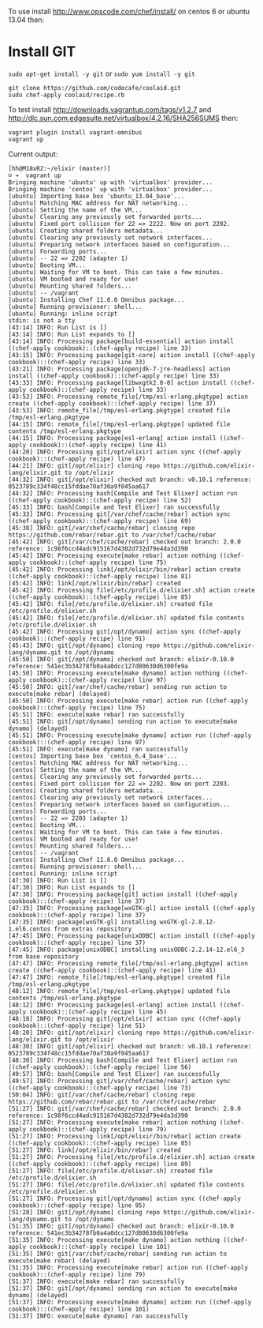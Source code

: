 To use install http://www.opscode.com/chef/install/ on centos 6 or ubuntu 13.04 then:


# Install GIT
```sudo apt-get install -y git``` or ```sudo yum install -y git```

```
git clone https://github.com/codecafe/coolaid.git
sudo chef-apply coolaid/recipe.rb
```

To test install http://downloads.vagrantup.com/tags/v1.2.7
and http://dlc.sun.com.edgesuite.net/virtualbox/4.2.16/SHA256SUMS then:

```
vagrant plugin install vagrant-omnibus
vagrant up
```

Current output:

```
[hh@M18xR2:~/elixir (master)] 
☺ ➔  vagrant up
Bringing machine 'ubuntu' up with 'virtualbox' provider...
Bringing machine 'centos' up with 'virtualbox' provider...
[ubuntu] Importing base box 'ubuntu_13.04_base'...
[ubuntu] Matching MAC address for NAT networking...
[ubuntu] Setting the name of the VM...
[ubuntu] Clearing any previously set forwarded ports...
[ubuntu] Fixed port collision for 22 => 2222. Now on port 2202.
[ubuntu] Creating shared folders metadata...
[ubuntu] Clearing any previously set network interfaces...
[ubuntu] Preparing network interfaces based on configuration...
[ubuntu] Forwarding ports...
[ubuntu] -- 22 => 2202 (adapter 1)
[ubuntu] Booting VM...
[ubuntu] Waiting for VM to boot. This can take a few minutes.
[ubuntu] VM booted and ready for use!
[ubuntu] Mounting shared folders...
[ubuntu] -- /vagrant
[ubuntu] Installing Chef 11.6.0 Omnibus package...
[ubuntu] Running provisioner: shell...
[ubuntu] Running: inline script
stdin: is not a tty
[43:14] INFO: Run List is []
[43:14] INFO: Run List expands to []
[43:14] INFO: Processing package[build-essential] action install ((chef-apply cookbook)::(chef-apply recipe) line 33)
[43:15] INFO: Processing package[git-core] action install ((chef-apply cookbook)::(chef-apply recipe) line 33)
[43:21] INFO: Processing package[openjdk-7-jre-headless] action install ((chef-apply cookbook)::(chef-apply recipe) line 33)
[43:33] INFO: Processing package[libwxgtk2.8-0] action install ((chef-apply cookbook)::(chef-apply recipe) line 33)
[43:53] INFO: Processing remote_file[/tmp/esl-erlang.pkgtype] action create ((chef-apply cookbook)::(chef-apply recipe) line 37)
[43:53] INFO: remote_file[/tmp/esl-erlang.pkgtype] created file /tmp/esl-erlang.pkgtype
[44:15] INFO: remote_file[/tmp/esl-erlang.pkgtype] updated file contents /tmp/esl-erlang.pkgtype
[44:15] INFO: Processing package[esl-erlang] action install ((chef-apply cookbook)::(chef-apply recipe) line 41)
[44:20] INFO: Processing git[/opt/elixir] action sync ((chef-apply cookbook)::(chef-apply recipe) line 47)
[44:21] INFO: git[/opt/elixir] cloning repo https://github.com/elixir-lang/elixir.git to /opt/elixir
[44:32] INFO: git[/opt/elixir] checked out branch: v0.10.1 reference: 0523789c334f48cc15fddae70af30a9f045aa617
[44:32] INFO: Processing bash[Compile and Test Elixer] action run ((chef-apply cookbook)::(chef-apply recipe) line 52)
[45:33] INFO: bash[Compile and Test Elixer] ran successfully
[45:33] INFO: Processing git[/var/chef/cache/rebar] action sync ((chef-apply cookbook)::(chef-apply recipe) line 69)
[45:38] INFO: git[/var/chef/cache/rebar] cloning repo https://github.com/rebar/rebar.git to /var/chef/cache/rebar
[45:42] INFO: git[/var/chef/cache/rebar] checked out branch: 2.0.0 reference: 1c98f6ccd4adc915167d4302d732d79e4da3d390
[45:42] INFO: Processing execute[make rebar] action nothing ((chef-apply cookbook)::(chef-apply recipe) line 75)
[45:42] INFO: Processing link[/opt/elixir/bin/rebar] action create ((chef-apply cookbook)::(chef-apply recipe) line 81)
[45:42] INFO: link[/opt/elixir/bin/rebar] created
[45:42] INFO: Processing file[/etc/profile.d/elixier.sh] action create ((chef-apply cookbook)::(chef-apply recipe) line 85)
[45:42] INFO: file[/etc/profile.d/elixier.sh] created file /etc/profile.d/elixier.sh
[45:42] INFO: file[/etc/profile.d/elixier.sh] updated file contents /etc/profile.d/elixier.sh
[45:42] INFO: Processing git[/opt/dynamo] action sync ((chef-apply cookbook)::(chef-apply recipe) line 91)
[45:43] INFO: git[/opt/dynamo] cloning repo https://github.com/elixir-lang/dynamo.git to /opt/dynamo
[45:50] INFO: git[/opt/dynamo] checked out branch: elixir-0.10.0 reference: 541ec3b34278fb0a4a0dcc127d80630d6300fe9a
[45:50] INFO: Processing execute[make dynamo] action nothing ((chef-apply cookbook)::(chef-apply recipe) line 97)
[45:50] INFO: git[/var/chef/cache/rebar] sending run action to execute[make rebar] (delayed)
[45:50] INFO: Processing execute[make rebar] action run ((chef-apply cookbook)::(chef-apply recipe) line 75)
[45:51] INFO: execute[make rebar] ran successfully
[45:51] INFO: git[/opt/dynamo] sending run action to execute[make dynamo] (delayed)
[45:51] INFO: Processing execute[make dynamo] action run ((chef-apply cookbook)::(chef-apply recipe) line 97)
[45:51] INFO: execute[make dynamo] ran successfully
[centos] Importing base box 'centos_6.4_base'...
[centos] Matching MAC address for NAT networking...
[centos] Setting the name of the VM...
[centos] Clearing any previously set forwarded ports...
[centos] Fixed port collision for 22 => 2202. Now on port 2203.
[centos] Creating shared folders metadata...
[centos] Clearing any previously set network interfaces...
[centos] Preparing network interfaces based on configuration...
[centos] Forwarding ports...
[centos] -- 22 => 2203 (adapter 1)
[centos] Booting VM...
[centos] Waiting for VM to boot. This can take a few minutes.
[centos] VM booted and ready for use!
[centos] Mounting shared folders...
[centos] -- /vagrant
[centos] Installing Chef 11.6.0 Omnibus package...
[centos] Running provisioner: shell...
[centos] Running: inline script
[47:30] INFO: Run List is []
[47:30] INFO: Run List expands to []
[47:30] INFO: Processing package[git] action install ((chef-apply cookbook)::(chef-apply recipe) line 37)
[47:35] INFO: Processing package[wxGTK-gl] action install ((chef-apply cookbook)::(chef-apply recipe) line 37)
[47:35] INFO: package[wxGTK-gl] installing wxGTK-gl-2.8.12-1.el6.centos from extras repository
[47:45] INFO: Processing package[unixODBC] action install ((chef-apply cookbook)::(chef-apply recipe) line 37)
[47:45] INFO: package[unixODBC] installing unixODBC-2.2.14-12.el6_3 from base repository
[47:47] INFO: Processing remote_file[/tmp/esl-erlang.pkgtype] action create ((chef-apply cookbook)::(chef-apply recipe) line 41)
[47:47] INFO: remote_file[/tmp/esl-erlang.pkgtype] created file /tmp/esl-erlang.pkgtype
[48:12] INFO: remote_file[/tmp/esl-erlang.pkgtype] updated file contents /tmp/esl-erlang.pkgtype
[48:12] INFO: Processing package[esl-erlang] action install ((chef-apply cookbook)::(chef-apply recipe) line 45)
[48:18] INFO: Processing git[/opt/elixir] action sync ((chef-apply cookbook)::(chef-apply recipe) line 51)
[48:20] INFO: git[/opt/elixir] cloning repo https://github.com/elixir-lang/elixir.git to /opt/elixir
[48:30] INFO: git[/opt/elixir] checked out branch: v0.10.1 reference: 0523789c334f48cc15fddae70af30a9f045aa617
[48:30] INFO: Processing bash[Compile and Test Elixer] action run ((chef-apply cookbook)::(chef-apply recipe) line 56)
[49:57] INFO: bash[Compile and Test Elixer] ran successfully
[49:57] INFO: Processing git[/var/chef/cache/rebar] action sync ((chef-apply cookbook)::(chef-apply recipe) line 73)
[50:04] INFO: git[/var/chef/cache/rebar] cloning repo https://github.com/rebar/rebar.git to /var/chef/cache/rebar
[51:27] INFO: git[/var/chef/cache/rebar] checked out branch: 2.0.0 reference: 1c98f6ccd4adc915167d4302d732d79e4da3d390
[51:27] INFO: Processing execute[make rebar] action nothing ((chef-apply cookbook)::(chef-apply recipe) line 79)
[51:27] INFO: Processing link[/opt/elixir/bin/rebar] action create ((chef-apply cookbook)::(chef-apply recipe) line 85)
[51:27] INFO: link[/opt/elixir/bin/rebar] created
[51:27] INFO: Processing file[/etc/profile.d/elixier.sh] action create ((chef-apply cookbook)::(chef-apply recipe) line 89)
[51:27] INFO: file[/etc/profile.d/elixier.sh] created file /etc/profile.d/elixier.sh
[51:27] INFO: file[/etc/profile.d/elixier.sh] updated file contents /etc/profile.d/elixier.sh
[51:27] INFO: Processing git[/opt/dynamo] action sync ((chef-apply cookbook)::(chef-apply recipe) line 95)
[51:28] INFO: git[/opt/dynamo] cloning repo https://github.com/elixir-lang/dynamo.git to /opt/dynamo
[51:35] INFO: git[/opt/dynamo] checked out branch: elixir-0.10.0 reference: 541ec3b34278fb0a4a0dcc127d80630d6300fe9a
[51:35] INFO: Processing execute[make dynamo] action nothing ((chef-apply cookbook)::(chef-apply recipe) line 101)
[51:35] INFO: git[/var/chef/cache/rebar] sending run action to execute[make rebar] (delayed)
[51:35] INFO: Processing execute[make rebar] action run ((chef-apply cookbook)::(chef-apply recipe) line 79)
[51:37] INFO: execute[make rebar] ran successfully
[51:37] INFO: git[/opt/dynamo] sending run action to execute[make dynamo] (delayed)
[51:37] INFO: Processing execute[make dynamo] action run ((chef-apply cookbook)::(chef-apply recipe) line 101)
[51:37] INFO: execute[make dynamo] ran successfully
```
